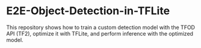 # E2E-Object-Detection-in-TFLite
This repository shows how to train a custom detection model with the TFOD API (TF2), optimize it with TFLite, and perform inference with the optimized model.
